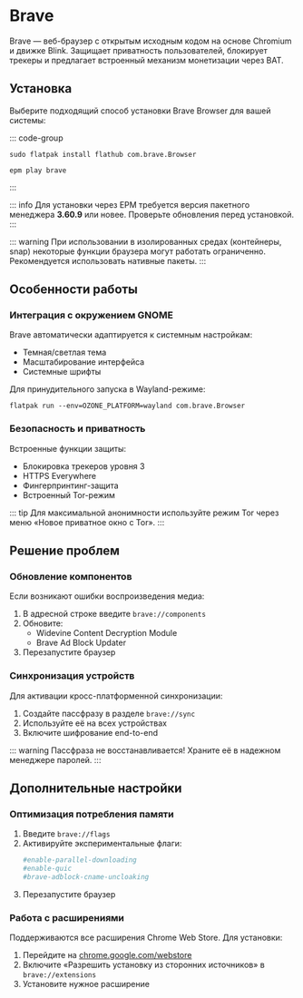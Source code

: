 # Brave

Brave — веб-браузер с открытым исходным кодом на основе Chromium и движке Blink. Защищает приватность пользователей, блокирует трекеры и предлагает встроенный механизм монетизации через BAT.

## Установка

Выберите подходящий способ установки Brave Browser для вашей системы:

::: code-group

```shell [Flatpak]
sudo flatpak install flathub com.brave.Browser
```

```shell [EPM (неофициальная сборка)]
epm play brave
```

:::

::: info
Для установки через EPM требуется версия пакетного менеджера **3.60.9** или новее. Проверьте обновления перед установкой.
:::

::: warning
При использовании в изолированных средах (контейнеры, snap) некоторые функции браузера могут работать ограниченно. Рекомендуется использовать нативные пакеты.
:::

## Особенности работы

### Интеграция с окружением GNOME
Brave автоматически адаптируется к системным настройкам:
- Темная/светлая тема
- Масштабирование интерфейса
- Системные шрифты

Для принудительного запуска в Wayland-режиме:
```shell
flatpak run --env=OZONE_PLATFORM=wayland com.brave.Browser
```

### Безопасность и приватность
Встроенные функции защиты:
- Блокировка трекеров уровня 3
- HTTPS Everywhere
- Фингерпринтинг-защита
- Встроенный Tor-режим

::: tip
Для максимальной анонимности используйте режим Tor через меню «Новое приватное окно с Tor».
:::

## Решение проблем

### Обновление компонентов
Если возникают ошибки воспроизведения медиа:
1. В адресной строке введите `brave://components`
2. Обновите:
   - Widevine Content Decryption Module
   - Brave Ad Block Updater
3. Перезапустите браузер

### Синхронизация устройств
Для активации кросс-платформенной синхронизации:
1. Создайте пассфразу в разделе `brave://sync`
2. Используйте её на всех устройствах
3. Включите шифрование end-to-end

::: warning
Пассфраза не восстанавливается! Храните её в надежном менеджере паролей.
:::

## Дополнительные настройки

### Оптимизация потребления памяти
1. Введите `brave://flags` 
2. Активируйте экспериментальные флаги:
   ```ini
   #enable-parallel-downloading
   #enable-quic
   #brave-adblock-cname-uncloaking
   ```
3. Перезапустите браузер

### Работа с расширениями
Поддерживаются все расширения Chrome Web Store. Для установки:
1. Перейдите на [chrome.google.com/webstore](https://chrome.google.com/webstore)
2. Включите «Разрешить установку из сторонних источников» в `brave://extensions`
3. Установите нужное расширение